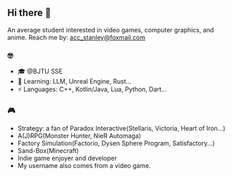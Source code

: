 ## Hi there 👋

An average student interested in video games, computer graphics, and anime.
Reach me by: acc_stanley@foxmail.com

### 🤓
- 🎓 @BJTU SSE
- 🌱 Learning: LLM, Unreal Engine, Rust...
- ⚡ Languages: C++, Kotlin/Java, Lua, Python, Dart...

### 🎮
- Strategy: a fan of Paradox Interactive(Stellaris, Victoria, Heart of Iron...)
- A(J)RPG(Monster Hunter, NieR Automaga)
- Factory Simulation(Factorio, Dysen Sphere Program, Satisfactory...)
- Sand-Box(Minecraft)
- Indie game enjoyer and developer
- My username also comes from a video game.
